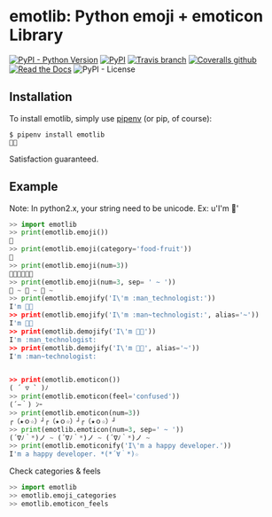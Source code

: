 # emotlib: Python emoji + emoticon Library

[![PyPI - Python Version](https://img.shields.io/pypi/pyversions/emotlib.svg)](https://pypi.org/project/emotlib/)
[![PyPI](https://img.shields.io/pypi/v/emotlib.svg)](https://pypi.org/project/emotlib/)
[![Travis branch](https://img.shields.io/travis/steven5538/emotlib/master.svg)](https://travis-ci.org/steven5538/emotlib)
[![Coveralls github](https://img.shields.io/coveralls/github/steven5538/emotlib.svg)](https://coveralls.io/github/steven5538/emotlib)
[![Read the Docs](https://img.shields.io/readthedocs/emotlib.svg)](http://emotlib.readthedocs.io/en/latest/)
![PyPI - License](https://img.shields.io/pypi/l/emotlib.svg)

Installation
------------

To install emotlib, simply use [pipenv](http://pipenv.org/) (or pip, of course):
```
$ pipenv install emotlib
🍩🎉
```
Satisfaction guaranteed.

Example
-------------

Note: In python2.x, your string need to be unicode. Ex: u'I\'m :elf:'
``` python
>> import emotlib
>> print(emotlib.emoji())
🧙‍
>> print(emotlib.emoji(category='food-fruit'))
🍉
>> print(emotlib.emoji(num=3))
👨‍🚀👨‍🚀👨‍🚀
>> print(emotlib.emoji(num=3, sep= ' ~ '))
🤸 ~ 🤸 ~ 🤸 ~ 
>> print(emotlib.emojify('I\'m :man_technologist:'))
I'm 👨‍💻
>> print(emotlib.emojify('I\'m :man~technologist:', alias='~'))
I'm 👨‍💻
>> print(emotlib.demojify('I\'m 👨‍💻'))
I'm :man_technologist:
>> print(emotlib.demojify('I\'m 👨‍💻', alias='~'))
I'm :man~technologist:


>> print(emotlib.emoticon())
( ´ ▽ ` )ﾉ
>> print(emotlib.emoticon(feel='confused'))
(´−｀) ﾝｰ
>> print(emotlib.emoticon(num=3))
┌（★ｏ☆）┘┌（★ｏ☆）┘┌（★ｏ☆）┘
>> print(emotlib.emoticon(num=3, sep=' ~ '))
(´∇ﾉ｀*)ノ ~ (´∇ﾉ｀*)ノ ~ (´∇ﾉ｀*)ノ ~ 
>> print(emotlib.emoticonify('I\'m a happy developer.'))
I'm a happy developer. *(*´∀｀*)☆
```

Check categories & feels
```python
>> import emotlib
>> emotlib.emoji_categories
>> emotlib.emoticon_feels
```